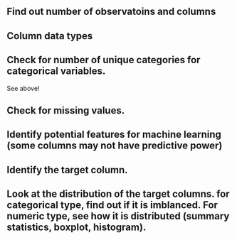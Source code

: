 ## Find out number of observatoins and columns



## Column data types


## Check for number of unique categories for categorical variables.

See above!

## Check for missing values.


## Identify potential features for machine learning (some columns may not have predictive power)


## Identify the target column.



## Look at the distribution of the target columns. for categorical type, find out if it is imblanced. For numeric type, see how it is distributed  (summary statistics, boxplot, histogram).

